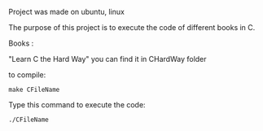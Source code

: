 Project was made on ubuntu, linux

The purpose of this project is to execute the code of different books in C.

Books :
 
 "Learn C the Hard Way" you can find it in CHardWay folder


to compile: 

	make CFileName

Type this command to execute the code:

	./CFileName
